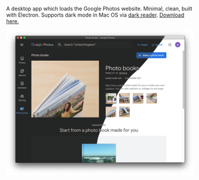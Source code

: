 A desktop app which loads the Google Photos website.
Minimal, clean, built with Electron.
Supports dark mode in Mac OS via [dark reader](https://github.com/darkreader/darkreader). [Download here.](https://github.com/aterenin/Photos/releases)

![Photos Desktop screenshot](https://github.com/aterenin/Photos/blob/master/docs/screenshot.png?raw=true)
